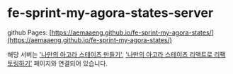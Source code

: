 # fe-sprint-my-agora-states-server

github Pages: [https://aemaaeng.github.io/fe-sprint-my-agora-states/](https://aemaaeng.github.io/fe-sprint-my-agora-states/)

해당 서버는 ['나만의 아고라 스테이츠 만들기'](https://github.com/aemaaeng/fe-sprint-my-agora-states), ['나만의 아고라 스테이츠 리액트로 리팩토링하기'](https://github.com/aemaaeng/my-agora-states-with-react) 페이지와 연결되어 있습니다.
